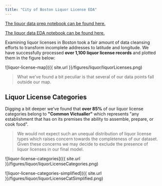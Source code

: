 ```yaml
---
title: "City of Boston Liquor License EDA"
---
```


[The liquor data prep notebook can be found here.](https://github.com/sedelmeyer/predicting-crime/blob/master/notebooks/012_liquor_data_prep.ipynb)

[The liquor data EDA notebook can be found here.](https://github.com/sedelmeyer/predicting-crime/blob/master/notebooks/013_EDA_liquor_data.ipynb)

Examining liquor licenses in Boston took a fair amount of data cleansing efforts to transform incomplete addresses to latitude and longitude. We have successfully processed **over 1,100 liquor license records** and plotted them in the figure below:

![liquor-license-map]({{ site.url }}/figures/liquor/liquorLicenses.png)

> What we’ve found a bit peculiar is that several of our data points fall outside our map. 

## Liquor License Categories

Digging a bit deeper we’ve found that **over 85%** of our liquor license categories belong to **"Common Victualler"** which represents "any establishment that has on its premises the ability to assemble, prepare, or cook food". 

> We would not expect such an unequal distribution of liquor license types which raises concern towards the completeness of our dataset. Given these concerns we may decide to exclude the presence of liquor licenses in our final model.

![liquor-license-categories]({{ site.url }}/figures/liquor/liquorLicenseCategories.png)

![liquor-license-categories-simplified]({{ site.url }}/figures/liquor/liquorLicenseCatSimplified.png)
